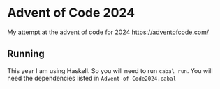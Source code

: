 # Advent of Code 2024
My attempt at the advent of code for 2024
<https://adventofcode.com/>

## Running
This year I am using Haskell. So you will need to run `cabal run`. You will need the dependencies listed in `Advent-of-Code2024.cabal`

